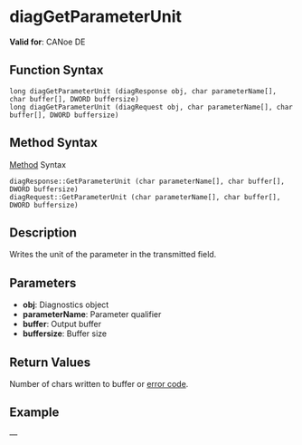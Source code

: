 # diagGetParameterUnit

**Valid for**: CANoe DE

## Function Syntax

```plaintext
long diagGetParameterUnit (diagResponse obj, char parameterName[], char buffer[], DWORD buffersize)
long diagGetParameterUnit (diagRequest obj, char parameterName[], char buffer[], DWORD buffersize)
```

## Method Syntax

[Method](../../../Shared/CAPL/General/ClassesAndObjects.md) Syntax

```plaintext
diagResponse::GetParameterUnit (char parameterName[], char buffer[], DWORD buffersize)
diagRequest::GetParameterUnit (char parameterName[], char buffer[], DWORD buffersize)
```

## Description

Writes the unit of the parameter in the transmitted field.

## Parameters

- **obj**: Diagnostics object
- **parameterName**: Parameter qualifier
- **buffer**: Output buffer
- **buffersize**: Buffer size

## Return Values

Number of chars written to buffer or [error code](../CAPLfunctionsDiagnosticsErrorCode.md).

## Example

—
